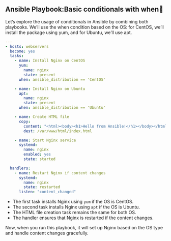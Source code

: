 ## Ansible Playbook:Basic conditionals with when

Let’s explore the usage of conditionals in Ansible by combining both playbooks. We’ll use the when condition based on the OS: for CentOS, we’ll install the package using yum, and for Ubuntu, we’ll use apt.

```yaml
---
- hosts: webservers
  become: yes
  tasks:
    - name: Install Nginx on CentOS
      yum:
        name: nginx
        state: present
      when: ansible_distribution == 'CentOS'

    - name: Install Nginx on Ubuntu
      apt:
        name: nginx
        state: present
      when: ansible_distribution == 'Ubuntu'

    - name: Create HTML file
      copy:
        content: "<html><body><h1>Hello from Ansible!</h1></body></html>"
        dest: /var/www/html/index.html

    - name: Start Nginx service
      systemd:
        name: nginx
        enabled: yes
        state: started

  handlers:
    - name: Restart Nginx if content changes
      systemd:
        name: nginx
        state: restarted
      listen: "content_changed"
```


- The first task installs Nginx using `yum` if the OS is CentOS.
- The second task installs Nginx using `apt` if the OS is Ubuntu.
- The HTML file creation task remains the same for both OS.
- The handler ensures that Nginx is restarted if the content changes.

Now, when you run this playbook, it will set up Nginx based on the OS type and handle content changes gracefully.

